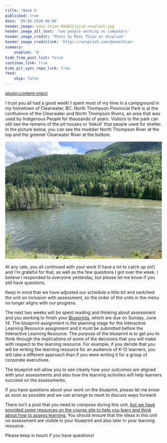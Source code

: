 ```yaml
---
title: 'Week 6'
published: true
date: '09-06-2020 06:00'
header_image: mimi-thian-8kdA2IJsjcU-unsplash.jpg
header_image_alt_text: 'two people working on computers'
header_image_credit: 'Photo by Mimi Thian on Unsplash'
header_image_creditlink: 'https://unsplash.com/@mimithian'
summary:
    enabled: '0'
hide_from_post_list: false
continue_link: true
hide_git_sync_repo_link: true
feed:
    skip: false
---
```


[plugin:content-inject](_week-6)


I trust you all had a good week! I spent most of my time in a campground in my hometown of Clearwater, BC. North Thompson Provincial Park is at the confluence of the Clearwater and North Thompson Rivers, an area that was used by Indigenous People for thousands of years. Visitors to the park can still see the remains of the pit houses or 'kekuli' that people used for shelter. In the picture below, you can see the muddier North Thompson River at the top and the greener Clearwater River at the bottom.

![alt-text](IMG_1895.jpg "Confluence of Clearwater and North Thompson Rivers")

At any rate, you all continued with your work (I have a lot to catch up on!) and I'm grateful for that, as well as the few questions I got over the week. I believe I responded to everyone yesterday, but please let me know if you still have questions.

Keep in mind that we have adjusted our schedule a little bit and switched the unit on inclusion with assessment, so the order of the units in the menu no longer aligns with our progress.

The next two weeks will be spent reading and thinking about assessment and you working to finish your [Blueprints](https://edtechuvic.ca/edci335/learning-design-blueprint/), which are due on Sunday, June 14. The blueprint assignment is the planning stage for the Interactive Learning Resource assignment and it must be submitted before the Interactive Learning Resource. The purpose of the blueprint is to get you to think through the implications of some of the decisions that you will make with respect to the learning resource. For example, if you decide that you will be writing the learning resource for an audience of K-12 learners, you will take a different approach than if you were writing it for a group of corporate executives.

The blueprint will allow you to see clearly how your outcomes are aligned with your assessments and also how the learning activities will help learners succeed on the assessments.

If you have questions about your work on the blueprint, please let me know as soon as possible and we can arrange to meet to discuss ways forward.

There isn't a post that you need to compose during this unit, [but we have provided some resources on the course site to help you learn and think about how to assess learning.](https://edtechuvic.ca/edci335/category/assessment/) You should ensure that the ideas in this unit on assessment are visible in your blueprint and also later in your learning resource.

Please keep in touch if you have questions!

